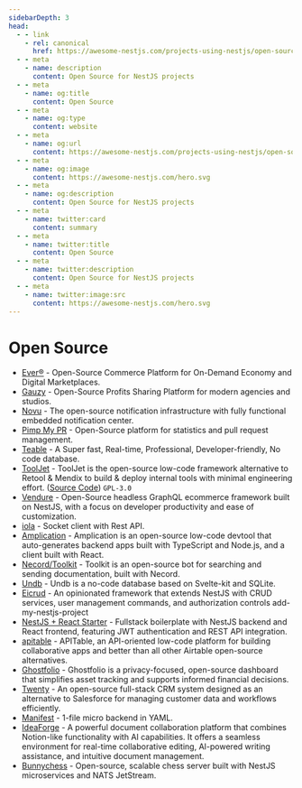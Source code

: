 ```yaml
---
sidebarDepth: 3
head:
  - - link
    - rel: canonical
      href: https://awesome-nestjs.com/projects-using-nestjs/open-source.html
  - - meta
    - name: description
      content: Open Source for NestJS projects
  - - meta
    - name: og:title
      content: Open Source
  - - meta
    - name: og:type
      content: website
  - - meta
    - name: og:url
      content: https://awesome-nestjs.com/projects-using-nestjs/open-source.html
  - - meta
    - name: og:image
      content: https://awesome-nestjs.com/hero.svg
  - - meta
    - name: og:description
      content: Open Source for NestJS projects
  - - meta
    - name: twitter:card
      content: summary
  - - meta
    - name: twitter:title
      content: Open Source
  - - meta
    - name: twitter:description
      content: Open Source for NestJS projects
  - - meta
    - name: twitter:image:src
      content: https://awesome-nestjs.com/hero.svg
---
```


# Open Source

- [Ever®](https://github.com/ever-co/ever) - Open-Source Commerce Platform for On-Demand Economy and Digital Marketplaces.
- [Gauzy](https://github.com/ever-co/gauzy) - Open-Source Profits Sharing Platform for modern agencies and studios.
- [Novu](https://github.com/novuhq/novu) - The open-source notification infrastructure with fully functional embedded notification center.
- [Pimp My PR](https://github.com/valueadd-poland/pimp-my-pr) - Open-Source platform for statistics and pull request management.
- [Teable](https://github.com/teableio/teable) - A Super fast, Real-time, Professional, Developer-friendly, No code database.
- [ToolJet](https://tooljet.io/) - ToolJet is the open-source low-code framework alternative to Retool & Mendix to build & deploy internal tools with minimal engineering effort. ([Source Code](https://github.com/ToolJet/ToolJet)) `GPL-3.0`
- [Vendure](https://github.com/vendure-ecommerce/vendure) - Open-Source headless GraphQL ecommerce framework built on NestJS, with a focus on developer productivity and ease of customization.
- [iola](https://github.com/pvarentsov/iola) - Socket client with Rest API.
- [Amplication](https://github.com/amplication/amplication) - Amplication is an open-source low-code devtool that auto-generates backend apps built with TypeScript and Node.js, and a client built with React.
- [Necord/Toolkit](https://github.com/necordjs/toolkit) - Toolkit is an open-source bot for searching and sending documentation, built with Necord.
- [Undb](https://github.com/undb-xyz/undb) - Undb is a no-code database based on Svelte-kit and SQLite.
- [Eicrud](https://github.com/eicrud/eicrud) - An opinionated framework that extends NestJS with CRUD services, user management commands, and authorization controls add-my-nestjs-project
- [NestJS + React Starter](https://github.com/Alfredbis29/nestjs-react-starter) - Fullstack boilerplate with NestJS backend and React frontend, featuring JWT authentication and REST API integration.
- [apitable](https://github.com/apitable/apitable) - APITable, an API-oriented low-code platform for building collaborative apps and better than all other Airtable open-source alternatives.
- [Ghostfolio](https://github.com/ghostfolio/ghostfolio) - Ghostfolio is a privacy-focused, open-source dashboard that simplifies asset tracking and supports informed financial decisions.
- [Twenty](https://github.com/twentyhq/twenty) - An open-source full-stack CRM system designed as an alternative to Salesforce for managing customer data and workflows efficiently.
- [Manifest](https://manifest.build) - 1-file micro backend in YAML.
- [IdeaForge](https://github.com/chenxiaoyao6228/idea-forge) - A powerful document collaboration platform that combines Notion-like functionality with AI capabilities. It offers a seamless environment for real-time collaborative editing, AI-powered writing assistance, and intuitive document management.
- [Bunnychess](https://github.com/pietrobassi/bunnychess) - Open-source, scalable chess server built with NestJS microservices and NATS JetStream.
